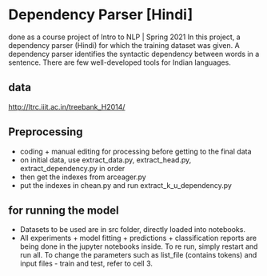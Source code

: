 # Dependency Parser [Hindi]
done as a course project of Intro to NLP | Spring 2021
In this project, a dependency parser (Hindi) for which the training dataset was given. A dependency parser identifies the syntactic dependency between words in a
sentence. There are few well-developed tools for Indian languages.

## data
http://ltrc.iiit.ac.in/treebank_H2014/ 

## Preprocessing 
* coding + manual editing for processing before getting to the final data
* on initial data, use extract_data.py, extract_head.py, extract_dependency.py in order
* then get the indexes from arceager.py
* put the indexes in chean.py and run extract_k_u_dependency.py
## for running the model 
* Datasets to be used are in src folder, directly loaded into notebooks.
* All experiments + model fitting + predictions + classification reports are being done in the jupyter notebooks inside. To re run, simply restart and run all. To change the parameters such as list_file (contains tokens) and input files - train and test, refer to cell 3.
